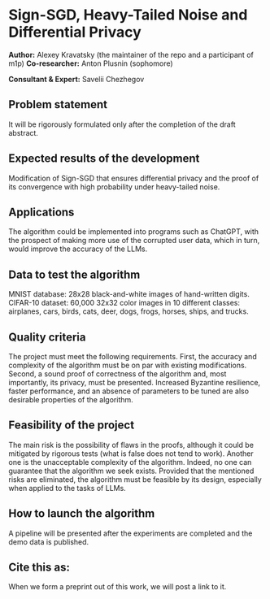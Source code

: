 # Sign-SGD, Heavy-Tailed Noise and Differential Privacy
**Author:** Alexey Kravatsky (the maintainer of the repo and a participant of m1p)
**Co-researcher:** Anton Plusnin (sophomore)

**Consultant & Expert:** Savelii Chezhegov


## Problem statement
It will be rigorously formulated only after the completion of the draft abstract.

## Expected results of the development
Modification of Sign-SGD that ensures differential privacy and the proof of its convergence with high probability under heavy-tailed noise.

## Applications
The algorithm could be implemented into programs such as ChatGPT, with the prospect of making more use of the corrupted user data, which in turn, would improve the accuracy of the LLMs.

## Data to test the algorithm
MNIST database: 28x28 black-and-white images of hand-written digits. CIFAR-10 dataset: 60,000 32x32 color images in 10 different classes: airplanes, cars, birds, cats, deer, dogs, frogs, horses, ships, and trucks.

## Quality criteria
The project must meet the following requirements. First, the accuracy and complexity of the algorithm must be on par with existing modifications. Second, a sound proof of correctness of the algorithm and, most importantly, its privacy, must be presented. Increased Byzantine resilience, faster performance, and an absence of parameters to be tuned are also desirable properties of the algorithm.

## Feasibility of the project
The main risk is the possibility of flaws in the proofs, although it could be mitigated by rigorous tests (what is false does not tend to work). Another one is the unacceptable complexity of the algorithm. Indeed, no one can guarantee that the algorithm we seek exists. Provided that the mentioned risks are eliminated, the algorithm must be feasible by its design, especially when applied to the tasks of LLMs.

## How to launch the algorithm
A pipeline will be presented after the experiments are completed and the demo data is published.

## Cite this as:
When we form a preprint out of this work, we will post a link to it.
